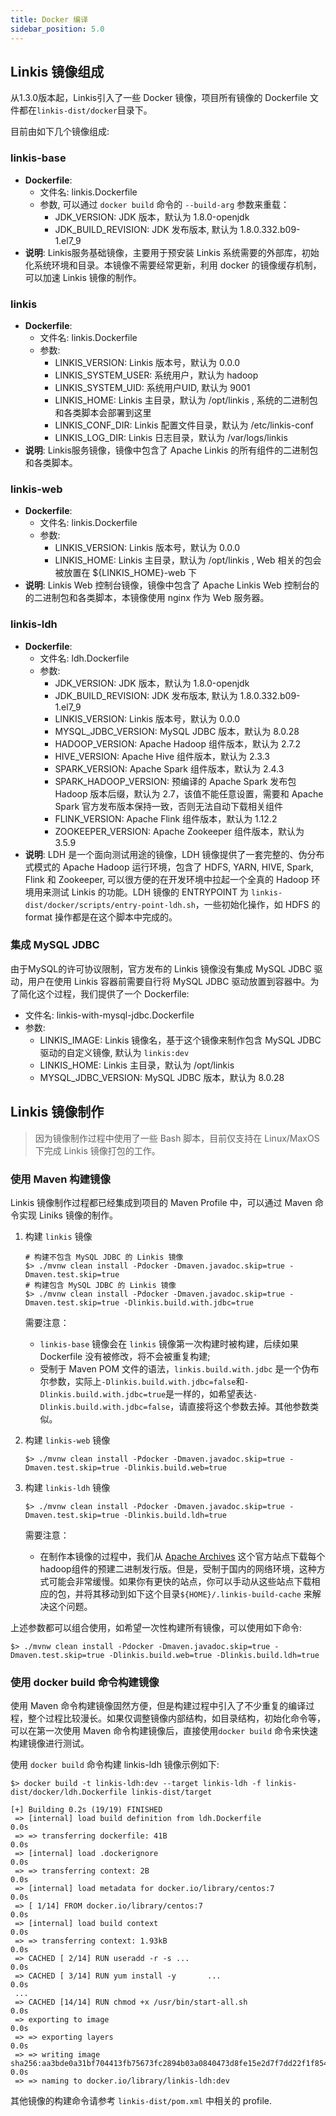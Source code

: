 ```yaml
---
title: Docker 编译
sidebar_position: 5.0
---
```


## Linkis 镜像组成

从1.3.0版本起，Linkis引入了一些 Docker 镜像，项目所有镜像的 Dockerfile 文件都在`linkis-dist/docker`目录下。

目前由如下几个镜像组成:

### linkis-base
  
  - __Dockerfile__: 
    - 文件名: linkis.Dockerfile
    - 参数, 可以通过 `docker build` 命令的 `--build-arg` 参数来重载：
      * JDK_VERSION: JDK 版本，默认为 1.8.0-openjdk
      * JDK_BUILD_REVISION: JDK 发布版本, 默认为 1.8.0.332.b09-1.el7_9
  - __说明__: Linkis服务基础镜像，主要用于预安装 Linkis 系统需要的外部库，初始化系统环境和目录。本镜像不需要经常更新，利用 docker 的镜像缓存机制，可以加速 Linkis 镜像的制作。

### linkis
  - __Dockerfile__: 
    - 文件名: linkis.Dockerfile
    - 参数:
      * LINKIS_VERSION: Linkis 版本号，默认为 0.0.0
      * LINKIS_SYSTEM_USER: 系统用户，默认为 hadoop 
      * LINKIS_SYSTEM_UID: 系统用户UID, 默认为 9001
      * LINKIS_HOME: Linkis 主目录，默认为 /opt/linkis , 系统的二进制包和各类脚本会部署到这里
      * LINKIS_CONF_DIR: Linkis 配置文件目录，默认为 /etc/linkis-conf
      * LINKIS_LOG_DIR: Linkis 日志目录，默认为 /var/logs/linkis
  - __说明__: Linkis服务镜像，镜像中包含了 Apache Linkis 的所有组件的二进制包和各类脚本。

### linkis-web
  - __Dockerfile__: 
    - 文件名: linkis.Dockerfile
    - 参数:
      * LINKIS_VERSION: Linkis 版本号，默认为 0.0.0
      * LINKIS_HOME: Linkis 主目录，默认为 /opt/linkis , Web 相关的包会被放置在 ${LINKIS_HOME}-web 下 
  - __说明__: Linkis Web 控制台镜像，镜像中包含了 Apache Linkis Web 控制台的的二进制包和各类脚本，本镜像使用 nginx 作为 Web 服务器。

### linkis-ldh
  - __Dockerfile__: 
    - 文件名: ldh.Dockerfile
    - 参数:
      * JDK_VERSION: JDK 版本，默认为 1.8.0-openjdk
      * JDK_BUILD_REVISION: JDK 发布版本, 默认为 1.8.0.332.b09-1.el7_9
      * LINKIS_VERSION: Linkis 版本号，默认为 0.0.0
      * MYSQL_JDBC_VERSION: MySQL JDBC 版本，默认为 8.0.28
      * HADOOP_VERSION: Apache Hadoop 组件版本，默认为 2.7.2
      * HIVE_VERSION: Apache Hive 组件版本，默认为 2.3.3
      * SPARK_VERSION:  Apache Spark 组件版本，默认为 2.4.3
      * SPARK_HADOOP_VERSION:  预编译的 Apache Spark 发布包 Hadoop 版本后缀，默认为 2.7，该值不能任意设置，需要和 Apache Spark 官方发布版本保持一致，否则无法自动下载相关组件 
      * FLINK_VERSION:  Apache Flink 组件版本，默认为 1.12.2
      * ZOOKEEPER_VERSION:  Apache Zookeeper 组件版本，默认为 3.5.9
  - __说明__: LDH 是一个面向测试用途的镜像，LDH 镜像提供了一套完整的、伪分布式模式的 Apache Hadoop 运行环境，包含了 HDFS, YARN, HIVE, Spark, Flink 和 Zookeeper, 可以很方便的在开发环境中拉起一个全真的 Hadoop 环境用来测试 Linkis 的功能。LDH 镜像的 ENTRYPOINT 为 `linkis-dist/docker/scripts/entry-point-ldh.sh`，一些初始化操作，如 HDFS 的 format 操作都是在这个脚本中完成的。

### 集成 MySQL JDBC

由于MySQL的许可协议限制，官方发布的 Linkis 镜像没有集成 MySQL JDBC 驱动，用户在使用 Linkis 容器前需要自行将 MySQL JDBC 驱动放置到容器中。为了简化这个过程，我们提供了一个 Dockerfile:

- 文件名: linkis-with-mysql-jdbc.Dockerfile
- 参数:
  * LINKIS_IMAGE: Linkis 镜像名，基于这个镜像来制作包含 MySQL JDBC 驱动的自定义镜像, 默认为 `linkis:dev`
  * LINKIS_HOME: Linkis 主目录，默认为 /opt/linkis
  * MYSQL_JDBC_VERSION: MySQL JDBC 版本，默认为 8.0.28

## Linkis 镜像制作

> 因为镜像制作过程中使用了一些 Bash 脚本，目前仅支持在 Linux/MaxOS 下完成 Linkis 镜像打包的工作。

### 使用 Maven 构建镜像

Linkis 镜像制作过程都已经集成到项目的 Maven Profile 中，可以通过 Maven 命令实现 Liniks 镜像的制作。

1. 构建 `linkis` 镜像

    ``` shell
    # 构建不包含 MySQL JDBC 的 Linkis 镜像
    $> ./mvnw clean install -Pdocker -Dmaven.javadoc.skip=true -Dmaven.test.skip=true
    # 构建包含 MySQL JDBC 的 Linkis 镜像
    $> ./mvnw clean install -Pdocker -Dmaven.javadoc.skip=true -Dmaven.test.skip=true -Dlinkis.build.with.jdbc=true
    ```
    需要注意：
    * `linkis-base` 镜像会在 `linkis` 镜像第一次构建时被构建，后续如果 Dockerfile 没有被修改，将不会被重复构建;
    *  受制于 Maven POM 文件的语法，`linkis.build.with.jdbc` 是一个伪布尔参数，实际上`-Dlinkis.build.with.jdbc=false`和`-Dlinkis.build.with.jdbc=true`是一样的，如希望表达`-Dlinkis.build.with.jdbc=false`，请直接将这个参数去掉。其他参数类似。

2. 构建 `linkis-web` 镜像 

    ``` shell
    $> ./mvnw clean install -Pdocker -Dmaven.javadoc.skip=true -Dmaven.test.skip=true -Dlinkis.build.web=true
    ```

3. 构建 `linkis-ldh` 镜像 

    ``` shell
    $> ./mvnw clean install -Pdocker -Dmaven.javadoc.skip=true -Dmaven.test.skip=true -Dlinkis.build.ldh=true
    ```

    需要注意：
    * 在制作本镜像的过程中，我们从 [Apache Archives](https://archive.apache.org/dist/) 这个官方站点下载每个hadoop组件的预建二进制发行版。但是，受制于国内的网络环境，这种方式可能会非常缓慢。如果你有更快的站点，你可以手动从这些站点下载相应的包，并将其移动到如下这个目录`${HOME}/.linkis-build-cache` 来解决这个问题。

上述参数都可以组合使用，如希望一次性构建所有镜像，可以使用如下命令:

``` shell
$> ./mvnw clean install -Pdocker -Dmaven.javadoc.skip=true -Dmaven.test.skip=true -Dlinkis.build.web=true -Dlinkis.build.ldh=true
```

### 使用 docker build 命令构建镜像

使用 Maven 命令构建镜像固然方便，但是构建过程中引入了不少重复的编译过程，整个过程比较漫长。如果仅调整镜像内部结构，如目录结构，初始化命令等，可以在第一次使用 Maven 命令构建镜像后，直接使用`docker build` 命令来快速构建镜像进行测试。

使用 `docker build` 命令构建 linkis-ldh 镜像示例如下:

``` shell
$> docker build -t linkis-ldh:dev --target linkis-ldh -f linkis-dist/docker/ldh.Dockerfile linkis-dist/target

[+] Building 0.2s (19/19) FINISHED                                                                                                                                                                                      
 => [internal] load build definition from ldh.Dockerfile               0.0s
 => => transferring dockerfile: 41B                                    0.0s
 => [internal] load .dockerignore                                      0.0s
 => => transferring context: 2B                                        0.0s
 => [internal] load metadata for docker.io/library/centos:7            0.0s
 => [ 1/14] FROM docker.io/library/centos:7                            0.0s
 => [internal] load build context                                      0.0s
 => => transferring context: 1.93kB                                    0.0s
 => CACHED [ 2/14] RUN useradd -r -s ...                               0.0s
 => CACHED [ 3/14] RUN yum install -y       ...                        0.0s
 ...
 => CACHED [14/14] RUN chmod +x /usr/bin/start-all.sh                  0.0s
 => exporting to image                                                 0.0s
 => => exporting layers                                                0.0s
 => => writing image sha256:aa3bde0a31bf704413fb75673fc2894b03a0840473d8fe15e2d7f7dd22f1f854     0.0s
 => => naming to docker.io/library/linkis-ldh:dev 
```

其他镜像的构建命令请参考 `linkis-dist/pom.xml` 中相关的 profile.
